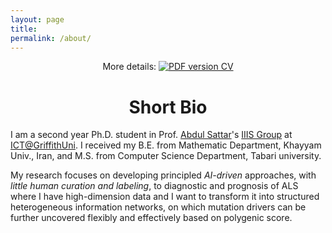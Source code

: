 ```yaml
---
layout: page
title: 
permalink: /about/
---
```


<p align="center">
    More details: 
    <a href="https://www.dropbox.com/s/mgwiep5aiesis9q/CV_Jingbo_Shang_20181125.pdf?dl=1">
        <img alt="PDF version CV" src="https://img.shields.io/badge/Curriculum Vitae-PDF-blue.svg">
    </a>
</p>


# <center>Short Bio</center>

I am a second year Ph.D. student in Prof. [Abdul Sattar](https://experts.griffith.edu.au/18511-abdul-sattar/)'s [IIIS Group](https://www.griffith.edu.au/institute-integrated-intelligent-systems) at [ICT@GriffithUni](https://www.griffith.edu.au/griffith-sciences/school-information-communication-technology). I received my B.E. from Mathematic Department, Khayyam Univ., Iran, and M.S. from Computer Science Department, Tabari university. 

My research focuses on developing principled *AI-driven* approaches, with *little human curation and labeling*, to diagnostic and prognosis of ALS where I have high-dimension data and I want to transform it into structured heterogeneous information networks, on which mutation drivers can be further uncovered flexibly and effectively based on polygenic score.

